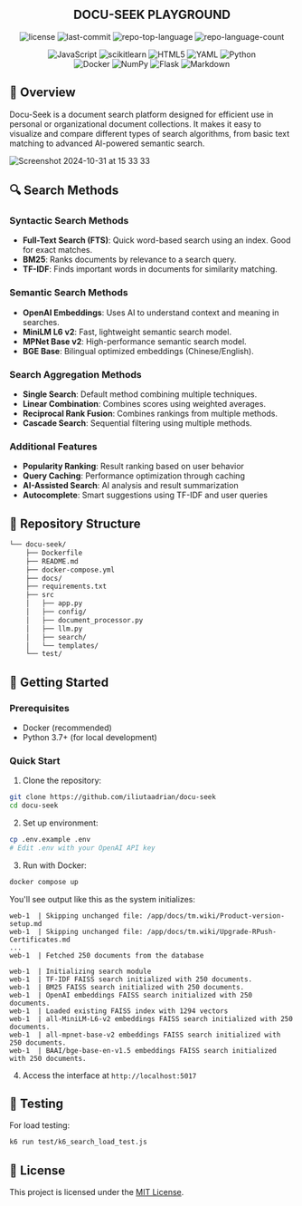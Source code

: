 <h2 align="center">
DOCU-SEEK PLAYGROUND
</h2>

<p align="center">
	<img src="https://img.shields.io/github/license/iliutaadrian/docu-seek?style=flat&logo=opensourceinitiative&logoColor=white&color=0080ff" alt="license">
	<img src="https://img.shields.io/github/last-commit/iliutaadrian/docu-seek?style=flat&logo=git&logoColor=white&color=0080ff" alt="last-commit">
	<img src="https://img.shields.io/github/languages/top/iliutaadrian/docu-seek?style=flat&color=0080ff" alt="repo-top-language">
	<img src="https://img.shields.io/github/languages/count/iliutaadrian/docu-seek?style=flat&color=0080ff" alt="repo-language-count">
</p>

<p align="center">
	<img src="https://img.shields.io/badge/JavaScript-F7DF1E.svg?style=flat&logo=JavaScript&logoColor=black" alt="JavaScript">
	<img src="https://img.shields.io/badge/scikitlearn-F7931E.svg?style=flat&logo=scikit-learn&logoColor=white" alt="scikitlearn">
	<img src="https://img.shields.io/badge/HTML5-E34F26.svg?style=flat&logo=HTML5&logoColor=white" alt="HTML5">
	<img src="https://img.shields.io/badge/YAML-CB171E.svg?style=flat&logo=YAML&logoColor=white" alt="YAML">
	<img src="https://img.shields.io/badge/Python-3776AB.svg?style=flat&logo=Python&logoColor=white" alt="Python">
	<br>
	<img src="https://img.shields.io/badge/Docker-2496ED.svg?style=flat&logo=Docker&logoColor=white" alt="Docker">
	<img src="https://img.shields.io/badge/NumPy-013243.svg?style=flat&logo=NumPy&logoColor=white" alt="NumPy">
	<img src="https://img.shields.io/badge/Flask-000000.svg?style=flat&logo=Flask&logoColor=white" alt="Flask">
	<img src="https://img.shields.io/badge/Markdown-000000.svg?style=flat&logo=Markdown&logoColor=white" alt="Markdown">
</p>

## 📍 Overview

Docu-Seek is a document search platform designed for efficient use in personal or organizational document collections. It makes it easy to visualize and compare different types of search algorithms, from basic text matching to advanced AI-powered semantic search.

![Screenshot 2024-10-31 at 15 33 33](https://github.com/user-attachments/assets/538fc6a6-1ada-4c1f-9ed7-2e1f4c860f2a)


## 🔍 Search Methods

### Syntactic Search Methods
- **Full-Text Search (FTS)**: Quick word-based search using an index. Good for exact matches.
- **BM25**: Ranks documents by relevance to a search query.
- **TF-IDF**: Finds important words in documents for similarity matching.

### Semantic Search Methods
- **OpenAI Embeddings**: Uses AI to understand context and meaning in searches.
- **MiniLM L6 v2**: Fast, lightweight semantic search model.
- **MPNet Base v2**: High-performance semantic search model.
- **BGE Base**: Bilingual optimized embeddings (Chinese/English).

### Search Aggregation Methods
- **Single Search**: Default method combining multiple techniques.
- **Linear Combination**: Combines scores using weighted averages.
- **Reciprocal Rank Fusion**: Combines rankings from multiple methods.
- **Cascade Search**: Sequential filtering using multiple methods.

### Additional Features
- **Popularity Ranking**: Result ranking based on user behavior
- **Query Caching**: Performance optimization through caching
- **AI-Assisted Search**: AI analysis and result summarization
- **Autocomplete**: Smart suggestions using TF-IDF and user queries

## 📂 Repository Structure

```sh
└── docu-seek/
    ├── Dockerfile
    ├── README.md
    ├── docker-compose.yml
    ├── docs/
    ├── requirements.txt
    ├── src
    │   ├── app.py
    │   ├── config/
    │   ├── document_processor.py
    │   ├── llm.py
    │   ├── search/
    │   └── templates/
    └── test/
```

## 🚀 Getting Started

### Prerequisites
- Docker (recommended)
- Python 3.7+ (for local development)

### Quick Start

1. Clone the repository:
```sh
git clone https://github.com/iliutaadrian/docu-seek
cd docu-seek
```

2. Set up environment:
```sh
cp .env.example .env
# Edit .env with your OpenAI API key
```

3. Run with Docker:
```sh
docker compose up
```

You'll see output like this as the system initializes:
```
web-1  | Skipping unchanged file: /app/docs/tm.wiki/Product-version-setup.md
web-1  | Skipping unchanged file: /app/docs/tm.wiki/Upgrade-RPush-Certificates.md
...
web-1  | Fetched 250 documents from the database

web-1  | Initializing search module
web-1  | TF-IDF FAISS search initialized with 250 documents.
web-1  | BM25 FAISS search initialized with 250 documents.
web-1  | OpenAI embeddings FAISS search initialized with 250 documents.
web-1  | Loaded existing FAISS index with 1294 vectors
web-1  | all-MiniLM-L6-v2 embeddings FAISS search initialized with 250 documents.
web-1  | all-mpnet-base-v2 embeddings FAISS search initialized with 250 documents.
web-1  | BAAI/bge-base-en-v1.5 embeddings FAISS search initialized with 250 documents.
```

4. Access the interface at `http://localhost:5017`

## 🧪 Testing

For load testing:
```sh
k6 run test/k6_search_load_test.js
```

## 📄 License

This project is licensed under the [MIT License](LICENSE).
